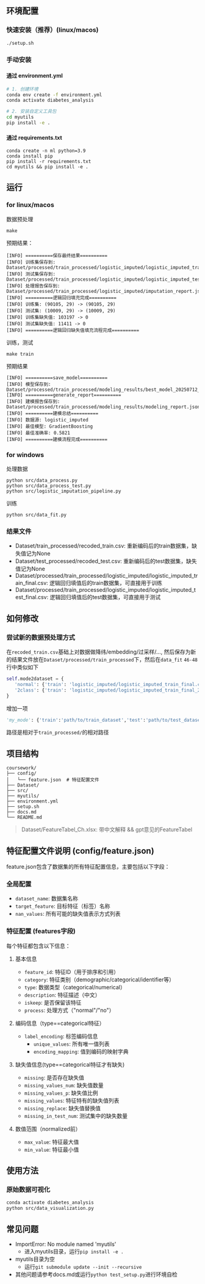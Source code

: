 
## 环境配置

### 快速安装（推荐）(linux/macos)

```bash
./setup.sh
```

### 手动安装
#### 通过 environment.yml

```bash
# 1. 创建环境
conda env create -f environment.yml
conda activate diabetes_analysis

# 2. 安装自定义工具包
cd myutils
pip install -e .
```

#### 通过 requirements.txt
```
conda create -n ml python=3.9
conda install pip
pip install -r requirements.txt
cd myutils && pip install -e .
```

## 运行
### for linux/macos
数据预处理
```
make
```
预期结果：
```
[INFO] ==========保存最终结果==========
[INFO] 训练集保存到: Dataset/processed/train_processed/logistic_imputed/logistic_imputed_train_final.csv
[INFO] 测试集保存到: Dataset/processed/train_processed/logistic_imputed/logistic_imputed_test_final.csv
[INFO] 处理报告保存到: Dataset/processed/train_processed/logistic_imputed/imputation_report.json
[INFO] ==========逻辑回归填充完成==========
[INFO] 训练集: (90105, 29) -> (90105, 29)
[INFO] 测试集: (10009, 29) -> (10009, 29)
[INFO] 训练集缺失值: 103197 -> 0
[INFO] 测试集缺失值: 11411 -> 0
[INFO] ==========逻辑回归缺失值填充流程完成==========
```
训练，测试
```
make train
```
预期结果
```
[INFO] ==========save_model==========
[INFO] 模型保存到: Dataset/processed/train_processed/modeling_results/best_model_20250712_144301.pkl
[INFO] ==========generate_report==========
[INFO] 建模报告保存到: Dataset/processed/train_processed/modeling_results/modeling_report.json
[INFO] ==========建模总结==========
[INFO] 数据源: logistic_imputed
[INFO] 最佳模型: GradientBoosting
[INFO] 最佳准确率: 0.5821
[INFO] ==========建模流程完成==========
```

### for windows
处理数据
```
python src/data_process.py
python src/data_process_test.py
python src/logistic_imputation_pipeline.py
```
训练
```
python src/data_fit.py
```

### 结果文件
- Dataset/train_processed/recoded_train.csv: 重新编码后的train数据集，缺失值记为None
- Dataset/test_processed/recoded_test.csv: 重新编码后的test数据集，缺失值记为None
- Dataset/processed/train_processed/logistic_imputed/logistic_imputed_train_final.csv: 逻辑回归填值后的train数据集，可直接用于训练
- Dataset/processed/train_processed/logistic_imputed/logistic_imputed_test_final.csv: 逻辑回归填值后的test数据集，可直接用于测试

## 如何修改
### 尝试新的数据预处理方式
在`recoded_train.csv`基础上对数据做降纬/embedding/过采样/..., 然后保存为新的结果文件放在`Dataset/processed/train_processed`下，然后在`data_fit` `46-48`行中类似如下
```python
self.mode2dataset = {
   'normal': {'train': 'logistic_imputed/logistic_imputed_train_final.csv','test': 'logistic_imputed/logistic_imputed_test_final.csv'},
   '2class': {'train': 'logistic_imputed/logistic_imputed_train_final_2class.csv','test': 'logistic_imputed/logistic_imputed_test_final_2class.csv'}
}
```
增加一项
```python
'my_mode': {'train':'path/to/train_dataset','test':'path/to/test_dataset'}
```
路径是相对于`train_processed/`的相对路径


## 项目结构

```
coursework/
├── config/
│   └── feature.json  # 特征配置文件
├── Dataset/
├── src/
├── myutils/
├── environment.yml
├── setup.sh
├── docs.md
└── README.md
```

> Dataset/FeatureTabel_Ch.xlsx: 带中文解释 && gpt意见的FeatureTabel

## 特征配置文件说明 (config/feature.json)

feature.json包含了数据集的所有特征配置信息，主要包括以下字段：

### 全局配置
- `dataset_name`: 数据集名称
- `target_feature`: 目标特征（标签）名称
- `nan_values`: 所有可能的缺失值表示方式列表

### 特征配置 (features字段)
每个特征都包含以下信息：

1. 基本信息
   - `feature_id`: 特征ID（用于排序和引用）
   - `category`: 特征类别（demographic/categorical/identifier等）
   - `type`: 数据类型（categorical/numerical）
   - `description`: 特征描述（中文）
   - `iskeep`: 是否保留该特征
   - `process`: 处理方式（"normal"/"no"）

2. 编码信息（type==categorical特征）
   - `label_encoding`: 标签编码信息
     - `unique_values`: 所有唯一值列表
     - `encoding_mapping`: 值到编码的映射字典

3. 缺失值信息(type==categorical特征才有缺失)
   - `missing`: 是否存在缺失值
   - `missing_values_num`: 缺失值数量
   - `missing_values_p`: 缺失值比例
   - `missing_values`: 特征特有的缺失值列表
   - `missing_replace`: 缺失值替换值
   - `missing_in_test_num`: 测试集中的缺失数量

4. 数值范围（normalized前）
   - `max_value`: 特征最大值
   - `min_value`: 特征最小值

## 使用方法

### 原始数据可视化
```bash
conda activate diabetes_analysis
python src/data_visualization.py
```


## 常见问题

- ImportError: No module named 'myutils'
  - 进入myutils目录，运行`pip install -e .`
- myutils目录为空
  - 运行`git submodule update --init --recursive`
- 其他问题请参考docs.md或运行`python test_setup.py`进行环境自检 
 